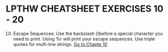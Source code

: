 LPTHW CHEATSHEET EXERCISES 10 - 20
=======
10. Escape Sequences: Use the backslash (\)before a special character you need to print. Using %r will print your escape sequences. Use triple quotes for multi-line strings. [Go to Chapte 10](http://learnpythonthehardway.org/book/ex10.html)


